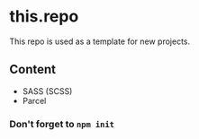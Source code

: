 # this.repo
This repo is used as a template for new projects. 
## Content
- SASS (SCSS)
- Parcel
### Don't forget to `npm init`
